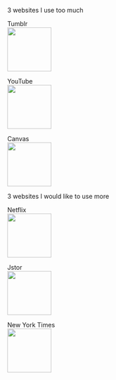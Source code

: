 <p>3 websites I use too much</p>

<p>Tumblr
<br><img src = "https://pbs.twimg.com/profile_images/926117422565699584/vxKajRJx_400x400.jpg" width=100px></br>
</p>

<p>YouTube
<br><img src = "https://pbs.twimg.com/profile_images/940256618108788736/uEhO7c_r_400x400.jpg" width=100px></br>
</p>

<p>
Canvas
<br><img src = "http://www.eastms.edu/programs/distance-learning/canvas-logo-284.jpg" width=100px></br>
</p>

<p>3 websites I would like to use more</p>

<p>Netflix
<br><img src = "https://pbs.twimg.com/profile_images/744949842720391168/wuzyVTTX_400x400.jpg" width=100px></br>


</p>Jstor
<br><img src = "https://upload.wikimedia.org/wikipedia/en/thumb/5/56/JSTOR_vector_logo.svg/1200px-JSTOR_vector_logo.svg.png" width=100px></br>
</p>

<p>New York Times
<br><img src = "http://www.nytimes.com/newsgraphics/2015/11/17/fact-checks/assets/images/nyt.png" width=100px></br>
</p>
